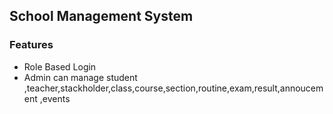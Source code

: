 ## School Management System

### Features

- Role Based Login
- Admin can manage student ,teacher,stackholder,class,course,section,routine,exam,result,annoucement ,events

